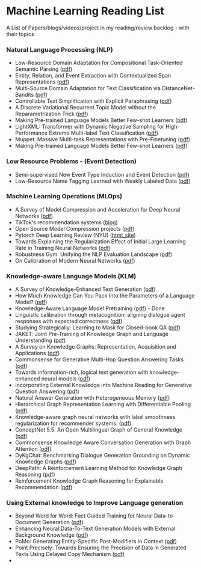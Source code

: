 # Machine Learning Reading List
A List of Papers/blogs/videos/project in my reading/review backlog - with their topics 
### Natural Language Processing (NLP)
 - Low-Resource Domain Adaptation for
Compositional Task-Oriented Semantic Parsing ([pdf](https://www.aclweb.org/anthology/2020.emnlp-main.413.pdf))
- Entity, Relation, and Event Extraction
with Contextualized Span Representations ([pdf](https://www.aclweb.org/anthology/D19-1585.pdf))
- Multi-Source Domain Adaptation for Text Classification via DistanceNet-Bandits ([pdf](https://arxiv.org/pdf/2001.04362.pdf))
- Controllable Text Simplification with Explicit Paraphrasing ([pdf](https://www.aclweb.org/anthology/2020.lrec-1.577.pdf))
- A Discrete Variational Recurrent Topic Model
without the Reparametrization Trick ([pdf](https://papers.nips.cc/paper/2020/file/9f1d5659d5880fb427f6e04ae500fc25-Paper.pdf))
- Making Pre-trained Language Models Better Few-shot Learners ([pdf](https://arxiv.org/abs/2012.15723v1))
- LightXML: Transformer with Dynamic Negative Sampling for High-Performance
Extreme Multi-label Text Classification ([pdf](https://arxiv.org/pdf/2101.03305.pdf))
- Muppet: Massive Multi-task Representations with Pre-Finetuning ([pdf](https://arxiv.org/pdf/2101.11038.pdf))
- Making Pre-trained Language Models Better Few-shot Learners ([pdf](https://arxiv.org/ftp/arxiv/papers/1205/1205.2618.pdf))



### Low Resource Problems - (Event Detection)
- Semi-supervised New Event Type Induction and Event Detection ([pdf](https://www.aclweb.org/anthology/2020.emnlp-main.53.pdf))
- Low-Resource Name Tagging Learned with Weakly Labeled Data ([pdf](https://www.aclweb.org/anthology/D19-1025.pdf))

### Machine Learning Operations (MLOps)
- A Survey of Model Compression and Acceleration
for Deep Neural Networks ([pdf](https://arxiv.org/pdf/1710.09282.pdf))
- TikTok's recommendation systems ([blog](https://newsroom.tiktok.com/en-us/how-tiktok-recommends-videos-for-you))
- Open Source Model Compression projects ([pdf](https://awesomeopensource.com/projects/model-compression))
- Pytorch Deep Learning Review (NYU) ([html_site](https://atcold.github.io/pytorch-Deep-Learning/))
- Towards Explaining the Regularization Effect of Initial Large
Learning Rate in Training Neural Networks ([pdf](https://arxiv.org/pdf/1907.04595.pdf))
- Robustness Gym: Unifying the NLP Evaluation Landscape ([pdf](https://arxiv.org/pdf/2101.04840.pdf))
- On Calibration of Modern Neural Networks ([pdf](https://arxiv.org/abs/1706.04599))

### Knowledge-aware Language Models (KLM)
- A Survey of Knowledge-Enhanced Text Generation ([pdf](https://blender.cs.illinois.edu/paper/nlgsurvey2020.pdf))
- How Much Knowledge Can You Pack
Into the Parameters of a Language Model? ([pdf](https://www.aclweb.org/anthology/2020.emnlp-main.437.pdf))
- Knowledge-Aware Language Model Pretraining ([pdf](https://arxiv.org/abs/2007.00655)) - Done
- Linguistic calibration through metacognition:
aligning dialogue agent responses with expected correctness ([pdf](https://arxiv.org/pdf/2012.14983.pdf))
- Studying Strategically: Learning to Mask for Closed-book QA ([pdf](https://arxiv.org/pdf/2012.15856.pdf))
- JAKET: Joint Pre-Training of Knowledge Graph and Language Understanding ([pdf](https://www.microsoft.com/en-us/research/uploads/prod/2020/10/2010.00796.pdf))
- A Survey on Knowledge Graphs:
Representation, Acquisition and Applications ([pdf](https://arxiv.org/pdf/2002.00388.pdf))
- Commonsense for Generative Multi-Hop Question Answering Tasks ([pdf](https://www.aclweb.org/anthology/D18-1454.pdf))
- Towards information-rich, logical text generation with knowledge-enhanced
neural models ([pdf](https://arxiv.org/pdf/2003.00814.pdf))
- Incorporating External Knowledge into Machine Reading for Generative
Question Answering ([pdf](https://arxiv.org/pdf/1909.02745.pdf))
- Natural Answer Generation with Heterogeneous Memory ([pdf](https://www.aclweb.org/anthology/N18-1017))
- Hierarchical Graph Representation Learning with Differentiable Pooling ([pdf](https://arxiv.org/pdf/1806.08804.pdf))
- Knowledge-aware graph neural networks with label smoothness regularization for recommender systems. ([pdf](https://arxiv.org/pdf/1905.04413.pdf))
- ConceptNet 5.5: An Open Multilingual Graph of General Knowledge ([pdf](https://arxiv.org/pdf/1612.03975.pdf))
- Commonsense Knowledge Aware Conversation Generation with Graph Attention ([pdf](https://www.ijcai.org/Proceedings/2018/0643.pdf))
- DyKgChat: Benchmarking Dialogue Generation Grounding on Dynamic Knowledge Graphs ([pdf](https://arxiv.org/pdf/1910.00610.pdf))
- DeepPath: A Reinforcement Learning Method for Knowledge Graph Reasoning ([pdf](https://arxiv.org/pdf/1707.06690.pdf))
- Reinforcement Knowledge Graph Reasoning for Explainable Recommendation ([pdf](https://arxiv.org/pdf/1906.05237.pdf))

### Using External knowledge to Improve Language generation
- Beyond Word for Word: Fact Guided Training for Neural Data-to-Document Generation ([pdf](https://www.sciencedirect.com/science/article/abs/pii/S0957417419306669))
- Enhancing Neural Data-To-Text Generation Models with External Background Knowledge ([pdf](https://www.aclweb.org/anthology/D19-1299.pdf))
- PoMo: Generating Entity-Specific Post-Modifiers in Context ([pdf](https://arxiv.org/pdf/1904.03111.pdf))
- Point Precisely: Towards Ensuring the Precision of Data in Generated
Texts Using Delayed Copy Mechanism ([pdf](https://www.aclweb.org/anthology/C18-1089.pdf))
- 


